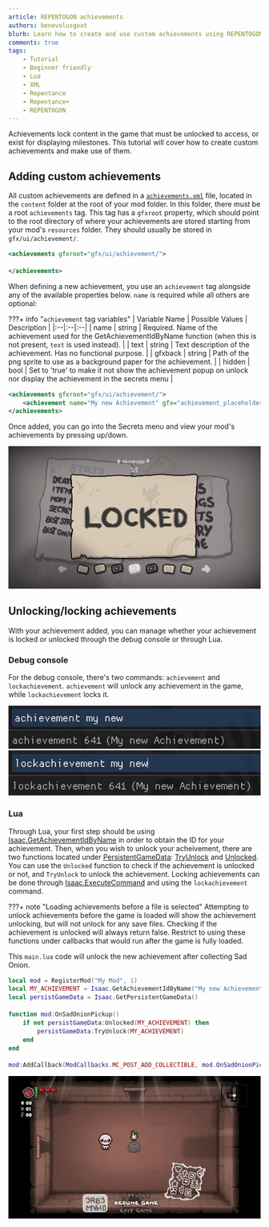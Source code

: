 ```yaml
---
article: REPENTOGON achievements
authors: benevolusgoat
blurb: Learn how to create and use custom achievements using REPENTOGON.
comments: true
tags:
    - Tutorial
    - Beginner friendly
    - Lua
    - XML
    - Repentance
    - Repentance+
    - REPENTOGON
---
```


Achievements lock content in the game that must be unlocked to access, or exist for displaying milestones. This tutorial will cover how to create custom achievements and make use of them.

## Adding custom achievements

All custom achievements are defined in a [`achievements.xml`](https://repentogon.com/xml/achievements.html) file, located in the `content` folder at the root of your mod folder. In this folder, there must be a root `achievements` tag. This tag has a `gfxroot` property, which should point to the root directory of where your achievements are stored starting from your mod's `resources` folder. They should usually be stored in `gfx/ui/achievement/`.

```xml
<achievements gfxroot="gfx/ui/achievement/">

</achievements>
```

When defining a new achievement, you use an `achievement` tag alongside any of the available properties below. `name` is required while all others are optional:

???+ info "`achievement` tag variables"
	| Variable Name | Possible Values | Description |
	|:--|:--|:--|
	| name | string | Required. Name of the achievement used for the GetAchievementIdByName function (when this is not present, `text` is used instead). |
	| text | string | Text description of the achievement. Has no functional purpose. |
	| gfxback | string | Path of the png sprite to use as a background paper for the achievement. |
	| hidden | bool | Set to 'true' to make it not show the achievement popup on unlock nor display the achievement in the secrets menu |

```xml
<achievements gfxroot="gfx/ui/achievement/">
	<achievement name="My new Achievement" gfx="achievement_placeholder.png" />
</achievements>
```

Once added, you can go into the Secrets menu and view your mod's achievements by pressing up/down.

![New modded achievement](../assets/achievements/locked_achievement.png)

## Unlocking/locking achievements

With your achievement added, you can manage whether your achievement is locked or unlocked through the debug console or through Lua.

### Debug console

For the debug console, there's two commands: `achievement` and `lockachievement`. `achievement` will unlock any achievement in the game, while `lockachievement` locks it.

![Debug console unlock](../assets/achievements/debug_console.jpg)
![Debug console lock](../assets/achievements/debug_console_2.jpg)

### Lua

Through Lua, your first step should be using [Isaac.GetAchievementIdByName](https://repentogon.com/Isaac.html#getachievementidbyname) in order to obtain the ID for your achievement. Then, when you wish to unlock your acheivement, there are two functions located under [PersistentGameData](https://repentogon.com/PersistentGameData.html): [TryUnlock](https://repentogon.com/PersistentGameData.html#tryunlock) and [Unlocked](https://repentogon.com/PersistentGameData.html#unlocked). You can use the `Unlocked` function to check if the achievement is unlocked or not, and `TryUnlock` to unlock the achievement. Locking achievements can be done through [Isaac.ExecuteCommand](https://wofsauge.github.io/IsaacDocs/rep/Isaac.html#executecommand) and using the `lockachievement` command.

???+ note "Loading achievements before a file is selected"
	Attempting to unlock achievements before the game is loaded will show the achievement unlocking, but will not unlock for any save files. Checking if the achievement is unlocked will always return false. Restrict to using these functions under callbacks that would run after the game is fully loaded.

This `main.lua` code will unlock the new achievement after collecting Sad Onion.
```Lua
local mod = RegisterMod("My Mod", 1)
local MY_ACHIEVEMENT = Isaac.GetAchievementIdByName("My new Achievement")
local persistGameData = Isaac.GetPersistentGameData()

function mod:OnSadOnionPickup()
	if not persistGameData:Unlocked(MY_ACHIEVEMENT) then
		persistGameData:TryUnlock(MY_ACHIEVEMENT)
	end
end

mod:AddCallback(ModCallbacks.MC_POST_ADD_COLLECTIBLE, mod.OnSadOnionPickup, CollectibleType.COLLECTIBLE_SAD_ONION)
```
![Unlocking achievement example](../assets/achievements/achievement_get.gif)